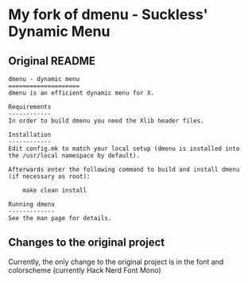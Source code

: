 # My fork of dmenu - Suckless' Dynamic Menu

## Original README

```
dmenu - dynamic menu
====================
dmenu is an efficient dynamic menu for X.

Requirements
------------
In order to build dmenu you need the Xlib header files.

Installation
------------
Edit config.mk to match your local setup (dmenu is installed into
the /usr/local namespace by default).

Afterwards enter the following command to build and install dmenu
(if necessary as root):

    make clean install

Running dmenu
-------------
See the man page for details.
```

## Changes to the original project

Currently, the only change to the original project is in the font and colorscheme (currently Hack Nerd Font Mono)

